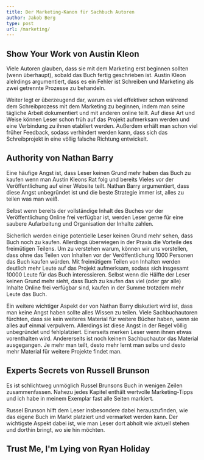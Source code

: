 ```yaml
---
title: Der Marketing-Kanon für Sachbuch Autoren
author: Jakob Berg
type: post
url: /marketing/
---
```


## Show Your Work von Austin Kleon

Viele Autoren glauben, dass sie mit dem Marketing erst beginnen sollten (wenn überhaupt), sobald das Buch fertig geschrieben ist. Austin Kleon alelrdings argumentiert, dass es ein Fehler ist Schreiben und Marketing als zwei getrennte Prozesse zu behandeln.

Weiter legt er überzeugend dar, warum es viel effektiver schon während dem Schreibprozess mit dem Marketing zu beginnen, indem man seine tägliche Arbeit dokumentiert und mit anderen online teilt. Auf diese Art und Weise können Leser schon früh auf das Projekt aufmerksam werden und eine Verbindung zu ihnen etabliert werden. Außerdem erhält man schon viel früher Feedback, sodass verhindert werden kann, dass sich das Schreibprojekt in eine völlig falsche Richtung entwickelt. 


## Authority von Nathan Barry

Eine häufige Angst ist, dass Leser keinen Grund mehr haben das Buch zu kaufen wenn man Austin Kleons Rat folg und bereits  Vieles vor der Veröffentlichung auf einer Website teilt. Nathan Barry argumentiert, dass diese Angst unbegründet ist und die beste Strategie immer ist, alles zu teilen was man weiß. 

Selbst wenn bereits der vollständige Inhalt des Buches vor der Veröffentlichung Online frei verfügbar ist, werden Leser gerne für eine saubere Aufarbeitung und Organisation der Inhalte zahlen. 

Sicherlich werden einige potentielle Leser keinen Grund mehr sehen, dass Buch noch zu kaufen. Allerdings überwiegen in der Praxis die Vorteile des freimütigen Teilens. Um zu verstehen warum, können wir uns vorstellen, dass ohne das Teilen von Inhalten vor der Veröffentlichung 1000 Personen das Buch kaufen würden. Mit freimütigem Teilen von Inhalten werden deutlich mehr Leute auf das Projekt aufmerksam, sodass sich insgesamt 10000 Leute für das Buch interessieren. Selbst wenn die Hälfte der Leser keinen Grund mehr sieht, dass Buch zu kaufen das viel (oder gar alle) Inhalte Online frei verfügbar sind, kaufen in der Summe trotzdem mehr Leute das Buch.

Ein weitere wichtiger Aspekt der von Nathan Barry diskutiert wird ist, dass man keine Angst haben sollte alles Wissen zu teilen. Viele Sachbuchautoren fürchten, dass sie kein weiteres Material für weitere Bücher haben, wenn sie alles auf einmal verpulvern. Allerdings ist diese Angst in der Regel völlig unbegründet und fehlplatziert. Einerseits merken Leser wenn ihnen etwas vorenthalten wird. Andererseits ist noch keinem Sachbuchautor das Material ausgegangen. Je mehr man teilt, desto mehr lernt man selbs und desto mehr Material für weitere Projekte findet man. 

## Experts Secrets von Russell Brunson

Es ist schlichtweg unmöglich Russel Brunsons Buch in wenigen Zeilen zusammenfassen. Nahezu jedes Kapitel enthält wertvolle Marketing-Tipps und ich habe in meinem Exemplar fast alle Seiten markiert. 

Russel Brunson hilft dem Leser insbesondere dabei herauszufinden, wie das eigene Buch im Markt platziert und vermarket werden kann. Der wichtigste Aspekt dabei ist, wie man Leser dort abholt wie aktuell stehen und dorthin bringt, wo sie hin möchten. 


## Trust Me, I'm Lying von Ryan Holiday


